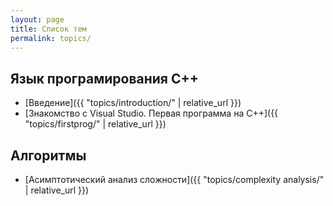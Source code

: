 ```yaml
---
layout: page
title: Список тем
permalink: topics/
---
```


## Язык програмирования C++

* [Введение]({{ "topics/introduction/" | relative_url }})
* [Знакомство с Visual Studio. Первая программа на С++]({{ "topics/firstprog/" | relative_url }})

## Алгоритмы
* [Асимптотический анализ сложности]({{ "topics/complexity analysis/" | relative_url }})
